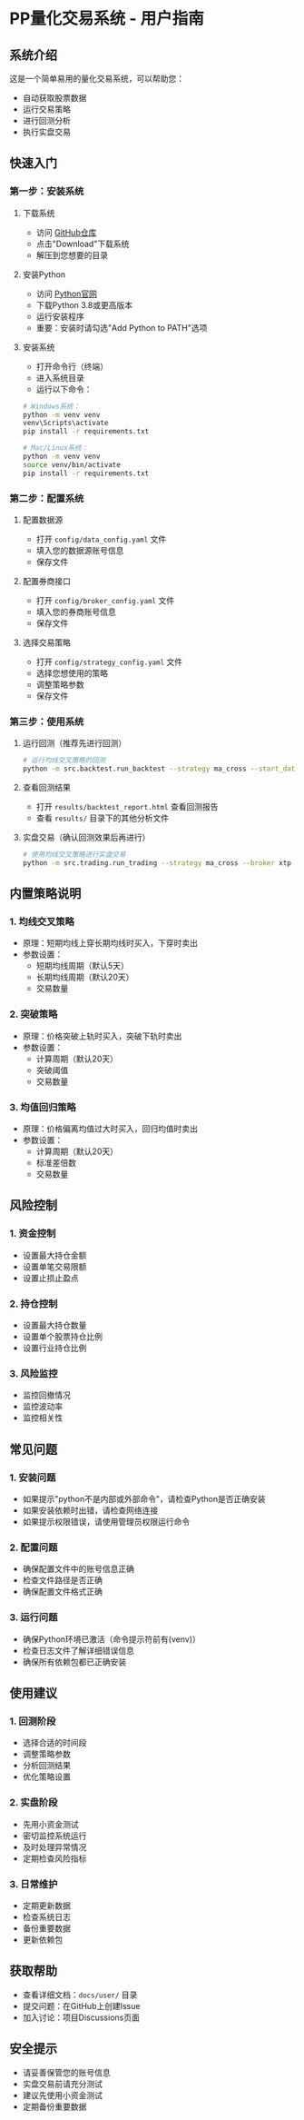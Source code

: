 # PP量化交易系统 - 用户指南

## 系统介绍

这是一个简单易用的量化交易系统，可以帮助您：
- 自动获取股票数据
- 运行交易策略
- 进行回测分析
- 执行实盘交易

## 快速入门

### 第一步：安装系统

1. 下载系统
   - 访问 [GitHub仓库](https://github.com/ppswdev/pp_quant_trade)
   - 点击"Download"下载系统
   - 解压到您想要的目录

2. 安装Python
   - 访问 [Python官网](https://www.python.org/downloads/)
   - 下载Python 3.8或更高版本
   - 运行安装程序
   - 重要：安装时请勾选"Add Python to PATH"选项

3. 安装系统
   - 打开命令行（终端）
   - 进入系统目录
   - 运行以下命令：
   ```bash
   # Windows系统：
   python -m venv venv
   venv\Scripts\activate
   pip install -r requirements.txt

   # Mac/Linux系统：
   python -m venv venv
   source venv/bin/activate
   pip install -r requirements.txt
   ```

### 第二步：配置系统

1. 配置数据源
   - 打开 `config/data_config.yaml` 文件
   - 填入您的数据源账号信息
   - 保存文件

2. 配置券商接口
   - 打开 `config/broker_config.yaml` 文件
   - 填入您的券商账号信息
   - 保存文件

3. 选择交易策略
   - 打开 `config/strategy_config.yaml` 文件
   - 选择您想使用的策略
   - 调整策略参数
   - 保存文件

### 第三步：使用系统

1. 运行回测（推荐先进行回测）
   ```bash
   # 运行均线交叉策略的回测
   python -m src.backtest.run_backtest --strategy ma_cross --start_date 2020-01-01 --end_date 2023-12-31
   ```

2. 查看回测结果
   - 打开 `results/backtest_report.html` 查看回测报告
   - 查看 `results/` 目录下的其他分析文件

3. 实盘交易（确认回测效果后再进行）
   ```bash
   # 使用均线交叉策略进行实盘交易
   python -m src.trading.run_trading --strategy ma_cross --broker xtp
   ```

## 内置策略说明

### 1. 均线交叉策略
- 原理：短期均线上穿长期均线时买入，下穿时卖出
- 参数设置：
  - 短期均线周期（默认5天）
  - 长期均线周期（默认20天）
  - 交易数量

### 2. 突破策略
- 原理：价格突破上轨时买入，突破下轨时卖出
- 参数设置：
  - 计算周期（默认20天）
  - 突破阈值
  - 交易数量

### 3. 均值回归策略
- 原理：价格偏离均值过大时买入，回归均值时卖出
- 参数设置：
  - 计算周期（默认20天）
  - 标准差倍数
  - 交易数量

## 风险控制

### 1. 资金控制
- 设置最大持仓金额
- 设置单笔交易限额
- 设置止损止盈点

### 2. 持仓控制
- 设置最大持仓数量
- 设置单个股票持仓比例
- 设置行业持仓比例

### 3. 风险监控
- 监控回撤情况
- 监控波动率
- 监控相关性

## 常见问题

### 1. 安装问题
- 如果提示"python不是内部或外部命令"，请检查Python是否正确安装
- 如果安装依赖时出错，请检查网络连接
- 如果提示权限错误，请使用管理员权限运行命令

### 2. 配置问题
- 确保配置文件中的账号信息正确
- 检查文件路径是否正确
- 确保配置文件格式正确

### 3. 运行问题
- 确保Python环境已激活（命令提示符前有(venv)）
- 检查日志文件了解详细错误信息
- 确保所有依赖包都已正确安装

## 使用建议

### 1. 回测阶段
- 选择合适的时间段
- 调整策略参数
- 分析回测结果
- 优化策略设置

### 2. 实盘阶段
- 先用小资金测试
- 密切监控系统运行
- 及时处理异常情况
- 定期检查风险指标

### 3. 日常维护
- 定期更新数据
- 检查系统日志
- 备份重要数据
- 更新依赖包

## 获取帮助

- 查看详细文档：`docs/user/` 目录
- 提交问题：在GitHub上创建Issue
- 加入讨论：项目Discussions页面

## 安全提示

- 请妥善保管您的账号信息
- 实盘交易前请充分测试
- 建议先使用小资金测试
- 定期备份重要数据 